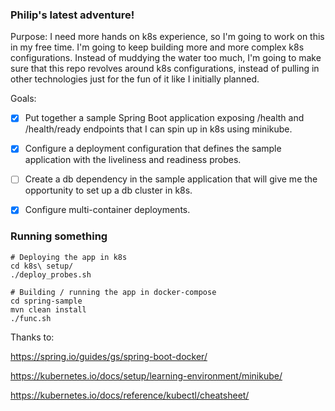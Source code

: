 ### Philip's latest adventure!

Purpose: I need more hands on k8s experience, so I'm going to work on this in my free time. I'm going to keep building
more and more complex k8s configurations. Instead of muddying the water too much, I'm going to make sure that this repo
revolves around k8s configurations, instead of pulling in other technologies just for the fun of it like I 
initially planned.

Goals: 

- [x] Put together a sample Spring Boot application exposing /health and /health/ready endpoints that I can 
spin up in k8s using minikube. 

- [x] Configure a deployment configuration that defines the sample application with the liveliness and readiness probes.

- [ ] Create a db dependency in the sample application that will give me the opportunity to set up a db cluster in 
k8s.

- [x] Configure multi-container deployments. 

### Running something

```shell script
# Deploying the app in k8s 
cd k8s\ setup/
./deploy_probes.sh

# Building / running the app in docker-compose
cd spring-sample
mvn clean install
./func.sh
```

Thanks to:

https://spring.io/guides/gs/spring-boot-docker/

https://kubernetes.io/docs/setup/learning-environment/minikube/

https://kubernetes.io/docs/reference/kubectl/cheatsheet/